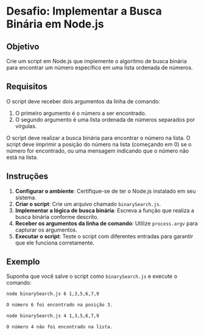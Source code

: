 # Desafio: Implementar a Busca Binária em Node.js

## Objetivo
Crie um script em Node.js que implemente o algoritmo de busca binária para encontrar um número específico em uma lista ordenada de números.

## Requisitos
O script deve receber dois argumentos da linha de comando:

1. O primeiro argumento é o número a ser encontrado.
2. O segundo argumento é uma lista ordenada de números separados por vírgulas.

O script deve realizar a busca binária para encontrar o número na lista. O script deve imprimir a posição do número na lista (começando em 0) se o número for encontrado, ou uma mensagem indicando que o número não está na lista.

## Instruções
1. **Configurar o ambiente**: Certifique-se de ter o Node.js instalado em seu sistema.
2. **Criar o script**: Crie um arquivo chamado `binarySearch.js`.
3. **Implementar a lógica de busca binária**: Escreva a função que realiza a busca binária conforme descrito.
4. **Receber os argumentos da linha de comando**: Utilize `process.argv` para capturar os argumentos.
5. **Executar o script**: Teste o script com diferentes entradas para garantir que ele funciona corretamente.

## Exemplo
Suponha que você salve o script como `binarySearch.js` e execute o comando:

```sh
node binarySearch.js 6 1,3,5,6,7,9

O número 6 foi encontrado na posição 3.

node binarySearch.js 4 1,3,5,6,7,9

O número 4 não foi encontrado na lista.

